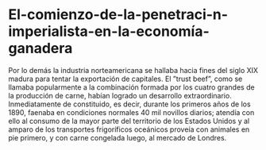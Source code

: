 # El-comienzo-de-la-penetraci-n-imperialista-en-la-economía-ganadera
Por lo demás la industria norteamericana se hallaba hacia fines del siglo XIX madura para tentar la exportación de capitales. El ”trust beef”, como se llamaba popularmente a la combinación formada por los cuatro grandes de la producción de carne, habían logrado un desarrollo extraordinario. Inmediatamente de constituido, es decir, durante los primeros años de los 1890, faenaba en condiciones normales 40 mil novillos diarios; atendía con ello al consumo de la mayor parte del territorio de los Estados Unidos y al amparo de los transportes frigoríficos oceánicos proveía con animales en pie primero, y con carne congelada luego, al mercado de Londres.

